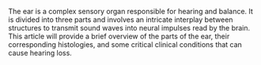 The ear is a complex sensory organ responsible for hearing and balance. It is divided into three parts and involves an intricate interplay between structures to transmit sound waves into neural impulses read by the brain. This article will provide a brief overview of the parts of the ear, their corresponding histologies, and some critical clinical conditions that can cause hearing loss.